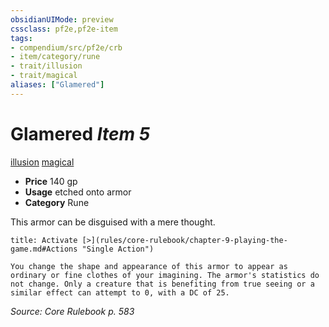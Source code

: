 ```yaml
---
obsidianUIMode: preview
cssclass: pf2e,pf2e-item
tags:
- compendium/src/pf2e/crb
- item/category/rune
- trait/illusion
- trait/magical
aliases: ["Glamered"]
---
```

# Glamered *Item 5*  
[illusion](rules/traits/illusion.md "Illusion School Trait")  [magical](rules/traits/magical.md "Magical Item Trait")  

- **Price** 140 gp
- **Usage** etched onto armor
- **Category** Rune

This armor can be disguised with a mere thought.

```ad-embed-ability
title: Activate [>](rules/core-rulebook/chapter-9-playing-the-game.md#Actions "Single Action")

You change the shape and appearance of this armor to appear as ordinary or fine clothes of your imagining. The armor's statistics do not change. Only a creature that is benefiting from true seeing or a similar effect can attempt to 0, with a DC of 25.
```

*Source: Core Rulebook p. 583*